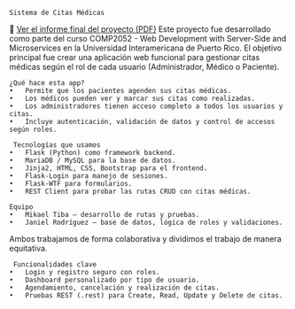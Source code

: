    Sistema de Citas Médicas
📄 [Ver el informe final del proyecto (PDF)](proyectoFinalCOMP2052.pdf)
Este proyecto fue desarrollado como parte del curso COMP2052 - Web Development with Server-Side and Microservices en la Universidad Interamericana de Puerto Rico. El objetivo principal fue crear una aplicación web funcional para gestionar citas médicas según el rol de cada usuario (Administrador, Médico o Paciente).

    ¿Qué hace esta app?
	•	Permite que los pacientes agenden sus citas médicas.
	•	Los médicos pueden ver y marcar sus citas como realizadas.
	•	Los administradores tienen acceso completo a todos los usuarios y citas.
	•	Incluye autenticación, validación de datos y control de accesos según roles.

     Tecnologías que usamos
	•	Flask (Python) como framework backend.
	•	MariaDB / MySQL para la base de datos.
	•	Jinja2, HTML, CSS, Bootstrap para el frontend.
	•	Flask-Login para manejo de sesiones.
	•	Flask-WTF para formularios.
	•	REST Client para probar las rutas CRUD con citas médicas.

    Equipo
	•	Mikael Tiba – desarrollo de rutas y pruebas.
	•	Janiel Rodríguez – base de datos, lógica de roles y validaciones.

Ambos trabajamos de forma colaborativa y dividimos el trabajo de manera equitativa.

     Funcionalidades clave
	•	Login y registro seguro con roles.
	•	Dashboard personalizado por tipo de usuario.
	•	Agendamiento, cancelación y realización de citas.
	•	Pruebas REST (.rest) para Create, Read, Update y Delete de citas.
